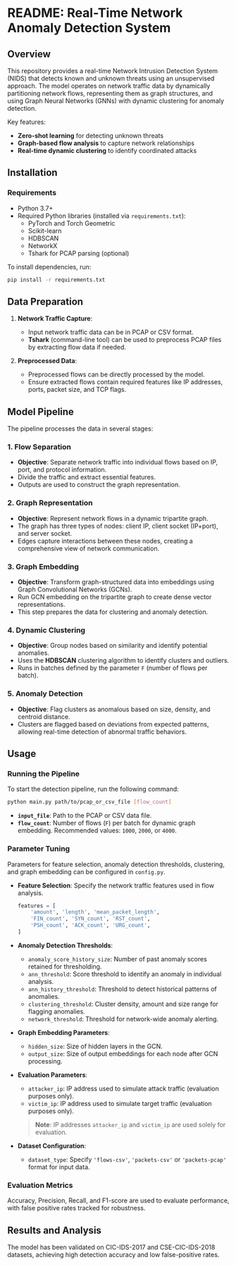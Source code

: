 

# README: Real-Time Network Anomaly Detection System

## Overview

This repository provides a real-time Network Intrusion Detection System (NIDS) that detects known and unknown threats using an unsupervised approach. The model operates on network traffic data by dynamically partitioning network flows, representing them as graph structures, and using Graph Neural Networks (GNNs) with dynamic clustering for anomaly detection.

Key features:
- **Zero-shot learning** for detecting unknown threats
- **Graph-based flow analysis** to capture network relationships
- **Real-time dynamic clustering** to identify coordinated attacks

## Installation

### Requirements
- Python 3.7+
- Required Python libraries (installed via `requirements.txt`):
  - PyTorch and Torch Geometric
  - Scikit-learn
  - HDBSCAN
  - NetworkX
  - Tshark for PCAP parsing (optional)

To install dependencies, run:
```bash
pip install -r requirements.txt
```

## Data Preparation

1. **Network Traffic Capture**:
   - Input network traffic data can be in PCAP or CSV format.
   - **Tshark** (command-line tool) can be used to preprocess PCAP files by extracting flow data if needed.

2. **Preprocessed Data**:
   - Preprocessed flows can be directly processed by the model.
   - Ensure extracted flows contain required features like IP addresses, ports, packet size, and TCP flags.

## Model Pipeline

The pipeline processes the data in several stages:

### 1. Flow Separation
   - **Objective**: Separate network traffic into individual flows based on IP, port, and protocol information.
   - Divide the traffic and extract essential features.
   - Outputs are used to construct the graph representation.

### 2. Graph Representation
   - **Objective**: Represent network flows in a dynamic tripartite graph.
   - The graph has three types of nodes: client IP, client socket (IP+port), and server socket.
   - Edges capture interactions between these nodes, creating a comprehensive view of network communication.

### 3. Graph Embedding
   - **Objective**: Transform graph-structured data into embeddings using Graph Convolutional Networks (GCNs).
   - Run GCN embedding on the tripartite graph to create dense vector representations.
   - This step prepares the data for clustering and anomaly detection.

### 4. Dynamic Clustering
   - **Objective**: Group nodes based on similarity and identify potential anomalies.
   - Uses the **HDBSCAN** clustering algorithm to identify clusters and outliers.
   - Runs in batches defined by the parameter `F` (number of flows per batch).

### 5. Anomaly Detection
   - **Objective**: Flag clusters as anomalous based on size, density, and centroid distance.
   - Clusters are flagged based on deviations from expected patterns, allowing real-time detection of abnormal traffic behaviors.

## Usage

### Running the Pipeline
To start the detection pipeline, run the following command:
```bash
python main.py path/to/pcap_or_csv_file [flow_count]
```
- **`input_file`**: Path to the PCAP or CSV data file.
- **`flow_count`**: Number of flows (`F`) per batch for dynamic graph embedding. Recommended values: `1000`, `2000`, or `4000`.

### Parameter Tuning

Parameters for feature selection, anomaly detection thresholds, clustering, and graph embedding can be configured in `config.py`.

- **Feature Selection**: Specify the network traffic features used in flow analysis.
  ```python
  features = [
      'amount', 'length', 'mean_packet_length', 
      'FIN_count', 'SYN_count', 'RST_count', 
      'PSH_count', 'ACK_count', 'URG_count',
  ]
  ```
- **Anomaly Detection Thresholds**:
  - `anomaly_score_history_size`: Number of past anomaly scores retained for thresholding.
  - `ann_threshold`: Score threshold to identify an anomaly in individual analysis.
  - `ann_history_threshold`: Threshold to detect historical patterns of anomalies.
  - `clustering_threshold`: Cluster density, amount and size range for flagging anomalies.
  - `network_threshold`: Threshold for network-wide anomaly alerting.

- **Graph Embedding Parameters**:
  - `hidden_size`: Size of hidden layers in the GCN.
  - `output_size`: Size of output embeddings for each node after GCN processing.

- **Evaluation Parameters**:
  - `attacker_ip`: IP address used to simulate attack traffic (evaluation purposes only).
  - `victim_ip`: IP address used to simulate target traffic (evaluation purposes only).
  
  > **Note**: IP addresses `attacker_ip` and `victim_ip` are used solely for evaluation.

- **Dataset Configuration**:
  - `dataset_type`: Specify `'flows-csv'`, `'packets-csv'` or `'packets-pcap'` format for input data.

### Evaluation Metrics
Accuracy, Precision, Recall, and F1-score are used to evaluate performance, with false positive rates tracked for robustness.

## Results and Analysis

The model has been validated on CIC-IDS-2017 and CSE-CIC-IDS-2018 datasets, achieving high detection accuracy and low false-positive rates.